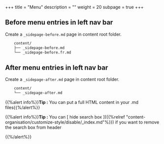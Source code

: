 +++
title = "Menu"
description = ""
weight = 20
subpage = true
+++


## Before menu entries in left nav bar
Create a `_sidepage-before.md` page in content root folder.

```bash
	content/
	├──	_sidepage-before.md
	└──	_sidepage-before.fr.md
```


## After menu entries in left nav bar
Create a `_sidepage-after.md` page in content root folder.

```bash
	content/
	└──	_sidepage-after.md
```



{{%alert info%}}**Tip :** You can put a full HTML content in your .md files{{%/alert%}}

{{%alert info%}}**Tip :** You can [ hide search box ]({{%relref "content-organisation/customize-style/disable/_index.md"%}}) if you want to remove the search box from header

{{%/alert%}}